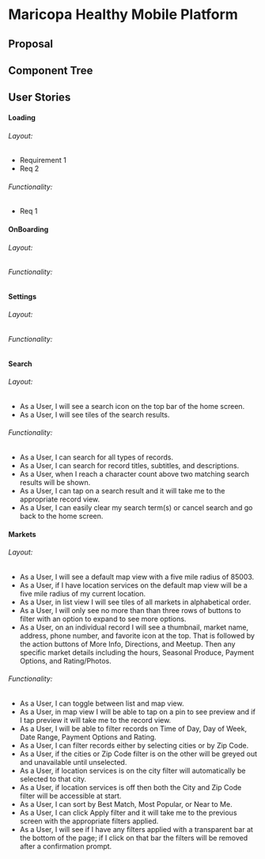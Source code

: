 # Maricopa Healthy Mobile Platform

## Proposal

## Component Tree

## User Stories

#### Loading
###### Layout:
- Requirement 1
- Req 2
###### Functionality:
- Req 1

#### OnBoarding
###### Layout:

###### Functionality:

#### Settings
###### Layout:

###### Functionality:

#### Search
###### Layout:
- As a User, I will see a search icon on the top bar of the home screen.
- As a User, I will see tiles of the search results.

###### Functionality:
- As a User, I can search for all types of records.
- As a User, I can search for record titles, subtitles, and descriptions.
- As a User, when I reach a character count above two matching search results will be shown.
- As a User, I can tap on a search result and it will take me to the appropriate record view.
- As a User, I can easily clear my search term(s) or cancel search and go back to the home screen.

#### Markets
###### Layout:
- As a User, I will see a default map view with a five mile radius of 85003.
- As a User, if I have location services on the default map view will be a five mile radius of my current location.
- As a User, in list view I will see tiles of all markets in alphabetical order.
- As a User, I will only see no more than than three rows of buttons to filter with an option to expand to see more options.
- As a User, on an individual record I will see a thumbnail, market name, address, phone number, and favorite icon at the top. That is followed by the action buttons of More Info, Directions, and Meetup. Then any specific market details including the hours, Seasonal Produce, Payment Options, and Rating/Photos.


###### Functionality:
- As a User, I can toggle between list and map view.
- As a User, in map view I will be able to tap on a pin to see preview and if I tap preview it will take me to the record view.
- As a User, I will be able to filter records on Time of Day, Day of Week, Date Range, Payment Options and Rating.
- As a User, I can filter records either by selecting cities or by Zip Code.
- As a User, if the cities or Zip Code filter is on the other will be greyed out and unavailable until unselected.
- As a User, if location services is on the city filter will automatically be selected to that city.
- As a User, if location services is off then both the City and Zip Code filter will be accessible at start.
- As a User, I can sort by Best Match, Most Popular, or Near to Me.
- As a User, I can click Apply filter and it will take me to the previous screen with the appropriate filters applied.
- As a User, I will see if I have any filters applied with a transparent bar at the bottom of the page; if I click on that bar the filters will be removed after a confirmation prompt.
